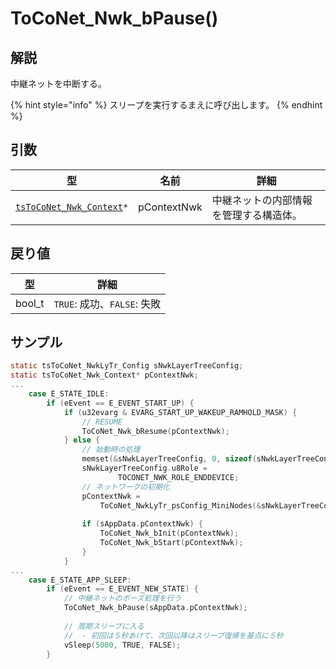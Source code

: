 # ToCoNet_Nwk_bPause()

## 解説

中継ネットを中断する。

{% hint style="info" %}
スリープを実行するまえに呼び出します。
{% endhint %}

## 引数

| 型                                                                   | 名前          | 詳細                  |
| ------------------------------------------------------------------- | ----------- | ------------------- |
| [`tsToCoNet_Nwk_Context`](../structure/tstoconet_nwk_context.md)`*` | pContextNwk | 中継ネットの内部情報を管理する構造体。 |

## 戻り値

| 型      | 詳細                     |
| ------ | ---------------------- |
| bool_t | `TRUE`: 成功、`FALSE`: 失敗 |

## サンプル

```c
static tsToCoNet_NwkLyTr_Config sNwkLayerTreeConfig;
static tsToCoNet_Nwk_Context* pContextNwk;
...
	case E_STATE_IDLE:
		if (eEvent == E_EVENT_START_UP) {
			if (u32evarg & EVARG_START_UP_WAKEUP_RAMHOLD_MASK) {
				// RESUME
				ToCoNet_Nwk_bResume(pContextNwk);
			} else {
				// 始動時の処理
				memset(&sNwkLayerTreeConfig, 0, sizeof(sNwkLayerTreeConfig));
				sNwkLayerTreeConfig.u8Role = 
						TOCONET_NWK_ROLE_ENDDEVICE;
				// ネットワークの初期化
				pContextNwk = 
					ToCoNet_NwkLyTr_psConfig_MiniNodes(&sNwkLayerTreeConfig);
	
				if (sAppData.pContextNwk) {
					ToCoNet_Nwk_bInit(pContextNwk);
					ToCoNet_Nwk_bStart(pContextNwk);
				}
			}
...
	case E_STATE_APP_SLEEP:
		if (eEvent == E_EVENT_NEW_STATE) {
			// 中継ネットのポーズ処理を行う
			ToCoNet_Nwk_bPause(sAppData.pContextNwk);
​
			// 周期スリープに入る
			//  - 初回は５秒あけて、次回以降はスリープ復帰を基点に５秒
			vSleep(5000, TRUE, FALSE);
		}
```

